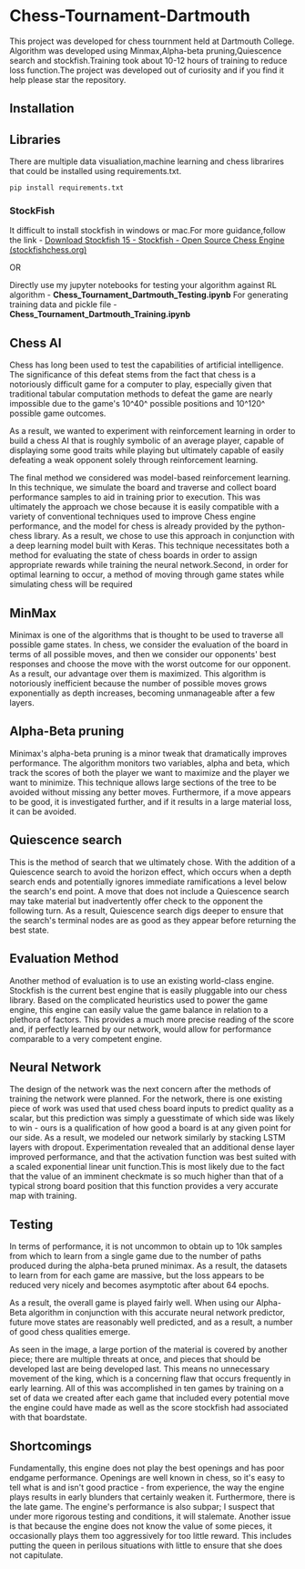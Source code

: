 # Chess-Tournament-Dartmouth

This project was developed for chess tournment held at Dartmouth College.
Algorithm was developed using Minmax,Alpha-beta pruning,Quiescence search and stockfish.Training took about 10-12 hours of training to reduce loss function.The project was developed out of curiosity and if you find it help please star the repository.

## Installation
## Libraries
There are multiple data visualiation,machine learning and chess librarires that could be installed using requirements.txt.

    pip install requirements.txt



### StockFish 
It difficult to install stockfish in windows or mac.For more guidance,follow the link - [Download Stockfish 15 - Stockfish - Open Source Chess Engine (stockfishchess.org)](https://stockfishchess.org/download/)

OR 

Directly use my jupyter notebooks for testing your algorithm against RL algorithm - **Chess_Tournament_Dartmouth_Testing.ipynb**
For generating training data and pickle file - **Chess_Tournament_Dartmouth_Training.ipynb**


## Chess AI

Chess has long been used to test the capabilities of artificial intelligence. The significance of this defeat stems from the fact that chess is a notoriously difficult game for a computer to play, especially given that traditional tabular computation methods to defeat the game are nearly impossible due to the game's 10^40^  possible positions and 10^120^ possible game outcomes.

As a result, we wanted to experiment with reinforcement learning in order to build a chess AI that is roughly symbolic of an average player, capable of displaying some good traits while playing but ultimately capable of easily defeating a weak opponent solely through reinforcement learning.

The final method we considered was model-based reinforcement learning. In this technique, we simulate the board and traverse and collect board performance samples to aid in training prior to execution. This was ultimately the approach we chose because it is easily compatible with a variety of conventional techniques used to improve Chess engine performance, and the model for chess is already provided by the python-chess library. As a result, we chose to use this approach in conjunction with a deep learning model built with Keras. This technique necessitates both a method for evaluating the state of chess boards in order to assign appropriate rewards while training the neural network.Second, in order for optimal learning to occur, a method of moving through game states while simulating chess will be required

## MinMax 

Minimax is one of the algorithms that is thought to be used to traverse all possible game states. In chess, we consider the evaluation of the board in terms of all possible moves, and then we consider our opponents' best responses and choose the move with the worst outcome for our opponent. As a result, our advantage over them is maximized. This algorithm is notoriously inefficient because the number of possible moves grows exponentially as depth increases, becoming unmanageable after a few layers.

## Alpha-Beta pruning
Minimax's alpha-beta pruning is a minor tweak that dramatically improves performance. The algorithm monitors two variables, alpha and beta, which track the scores of both the player we want to maximize and the player we want to minimize. This technique allows large sections of the tree to be avoided without missing any better moves. Furthermore, if a move appears to be good, it is investigated further, and if it results in a large material loss, it can be avoided.

## Quiescence search
This is the method of search that we ultimately chose.
With the addition of a Quiescence search to avoid the horizon effect, which occurs when a depth search ends and potentially ignores immediate ramifications a level below the search's end point. A move that does not include a Quiescence search may take material but inadvertently offer check to the opponent the following turn. As a result, Quiescence search digs deeper to ensure that the search's terminal nodes are as good as they appear before returning the best state.

## Evaluation Method

Another method of evaluation is to use an existing world-class engine.
Stockfish is the current best engine that is easily pluggable into our chess library. Based on the complicated heuristics used to power the game engine, this engine can easily value the game balance in relation to a plethora of factors. This provides a much more precise reading of the score and, if perfectly learned by our network, would allow for performance comparable to a very competent engine.


## Neural Network
The design of the network was the next concern after the methods of training the network were planned. For the network, there is one existing piece of
work was used that used chess board inputs to predict quality as a scalar, but this prediction was simply a guesstimate of which side was likely to win - ours is a qualification of how good a board is at any given point for our side. As a result, we modeled our network similarly by stacking LSTM layers with dropout. Experimentation revealed that an additional dense layer improved performance, and that the activation function was best suited with a scaled exponential linear unit function.This is most likely due to the fact that the value of an imminent checkmate is so much higher than that of a typical strong board position that this function provides a very accurate map with training.

## Testing

In terms of performance, it is not uncommon to obtain up to 10k samples from which to learn from a single game due to the number of paths produced during the alpha-beta pruned minimax. As a result, the datasets to learn from for each game are massive, but the loss appears to be reduced very nicely and becomes asymptotic after about 64 epochs.

As a result, the overall game is played fairly well. When using our Alpha-Beta algorithm in conjunction with this accurate neural network predictor, future move states are reasonably well predicted, and as a result, a number of good chess qualities emerge.

As seen in the image, a large portion of the material is covered by another piece; there are multiple threats at once, and pieces that should be developed last are being developed last. This means no unnecessary movement of the king, which is a concerning flaw that occurs frequently in early learning. All of this was accomplished in ten games by training on a set of data we created after each game that included every potential move the engine could have made as well as the score stockfish had associated with that boardstate.

## Shortcomings

Fundamentally, this engine does not play the best openings and has poor endgame performance. Openings are well known in chess, so it's easy to tell what is and isn't good practice - from experience, the way the engine plays results in early blunders that certainly weaken it. Furthermore, there is the late game. The engine's performance is also subpar; I suspect that under more rigorous testing and conditions, it will stalemate.
Another issue is that because the engine does not know the value of some pieces, it occasionally plays them too aggressively for too little reward. This includes putting the queen in perilous situations with little to ensure that she does not capitulate.
